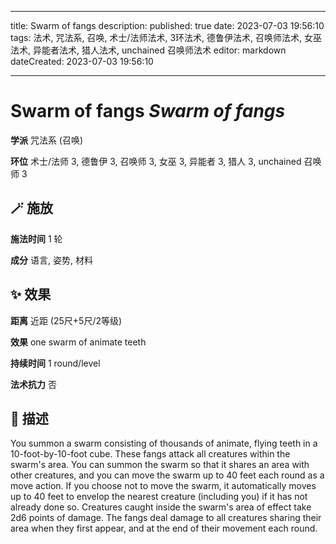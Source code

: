 
---
title: Swarm of fangs
description: 
published: true
date: 2023-07-03 19:56:10
tags: 法术, 咒法系, 召唤, 术士/法师法术, 3环法术, 德鲁伊法术, 召唤师法术, 女巫法术, 异能者法术, 猎人法术, unchained 召唤师法术
editor: markdown
dateCreated: 2023-07-03 19:56:10

---

# **Swarm of fangs** *Swarm of fangs*

**学派** 咒法系 (召唤) 

**环位** 术士/法师 3, 德鲁伊 3, 召唤师 3, 女巫 3, 异能者 3, 猎人 3, unchained 召唤师 3

## 🪄 施放

**施法时间** 1 轮

**成分** 语言, 姿势, 材料

## ✨ 效果  

**距离** 近距 (25尺+5尺/2等级) 

**效果** one swarm of animate teeth 

**持续时间** 1 round/level 

**法术抗力** 否

## 📖 描述

You summon a swarm consisting of thousands of animate, flying teeth in a 10-foot-by-10-foot cube. These fangs attack all creatures within the swarm's area. You can summon the swarm so that it shares an area with other creatures, and you can move the swarm up to 40 feet each round as a move action. If you choose not to move the swarm, it automatically moves up to 40 feet to envelop the nearest creature (including you) if it has not already done so.  Creatures caught inside the swarm's area of effect take 2d6 points of damage. The fangs deal damage to all creatures sharing their area when they first appear, and at the end of their movement each round.
    